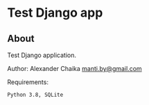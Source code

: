 Test Django app
====

About
-----

Test Django application.

Author: Alexander Chaika <manti.by@gmail.com>

Requirements:

    Python 3.8, SQLite